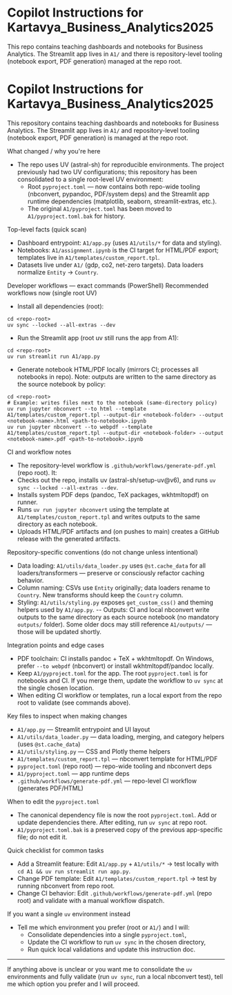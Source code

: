 # Copilot Instructions for Kartavya_Business_Analytics2025

This repo contains teaching dashboards and notebooks for Business Analytics. The Streamlit app lives in `A1/` and there is repository-level tooling (notebook export, PDF generation) managed at the repo root.

# Copilot Instructions for Kartavya_Business_Analytics2025

This repository contains teaching dashboards and notebooks for Business Analytics. The Streamlit app lives in `A1/` and repository-level tooling (notebook export, PDF generation) is managed at the repo root.

What changed / why you're here
- The repo uses UV (astral-sh) for reproducible environments. The project previously had two UV configurations; this repository has been consolidated to a single root-level UV environment:
  - Root `pyproject.toml` — now contains both repo-wide tooling (nbconvert, pypandoc, PDF/system deps) and the Streamlit app runtime dependencies (matplotlib, seaborn, streamlit-extras, etc.).
  - The original `A1/pyproject.toml` has been moved to `A1/pyproject.toml.bak` for history.

Top-level facts (quick scan)
- Dashboard entrypoint: `A1/app.py` (uses `A1/utils/*` for data and styling).
- Notebooks: `A1/assignment.ipynb` is the CI target for HTML/PDF export; templates live in `A1/templates/custom_report.tpl`.
- Datasets live under `A1/` (gdp, co2, net-zero targets). Data loaders normalize `Entity` → `Country`.

Developer workflows — exact commands (PowerShell)
Recommended workflows now (single root UV)

- Install all dependencies (root):

```pwsh
cd <repo-root>
uv sync --locked --all-extras --dev
```

- Run the Streamlit app (root uv still runs the app from A1):

```pwsh
cd <repo-root>
uv run streamlit run A1/app.py
```

- Generate notebook HTML/PDF locally (mirrors CI; processes all notebooks in repo). Note: outputs are written to the same directory as the source notebook by policy:

```pwsh
cd <repo-root>
# Example: writes files next to the notebook (same-directory policy)
uv run jupyter nbconvert --to html --template A1/templates/custom_report.tpl --output-dir <notebook-folder> --output <notebook-name>.html <path-to-notebook>.ipynb
uv run jupyter nbconvert --to webpdf --template A1/templates/custom_report.tpl --output-dir <notebook-folder> --output <notebook-name>.pdf <path-to-notebook>.ipynb
```

CI and workflow notes
 - The repository-level workflow is `.github/workflows/generate-pdf.yml` (repo root). It:
  - Checks out the repo, installs uv (astral-sh/setup-uv@v6), and runs `uv sync --locked --all-extras --dev`.
  - Installs system PDF deps (pandoc, TeX packages, wkhtmltopdf) on runner.
  - Runs `uv run jupyter nbconvert` using the template at `A1/templates/custom_report.tpl` and writes outputs to the same directory as each notebook.
  - Uploads HTML/PDF artifacts and (on pushes to main) creates a GitHub release with the generated artifacts.

Repository-specific conventions (do not change unless intentional)
- Data loading: `A1/utils/data_loader.py` uses `@st.cache_data` for all loaders/transformers — preserve or consciously refactor caching behavior.
- Column naming: CSVs use `Entity` originally; data loaders rename to `Country`. New transforms should keep the `Country` column.
- Styling: `A1/utils/styling.py` exposes `get_custom_css()` and theming helpers used by `A1/app.py`.
-- Outputs: CI and local nbconvert write outputs to the same directory as each source notebook (no mandatory `outputs/` folder). Some older docs may still reference `A1/outputs/` — those will be updated shortly.

Integration points and edge cases
- PDF toolchain: CI installs pandoc + TeX + wkhtmltopdf. On Windows, prefer `--to webpdf` (nbconvert) or install wkhtmltopdf/pandoc locally.
- Keep `A1/pyproject.toml` for the app. The root `pyproject.toml` is for notebooks and CI. If you merge them, update the workflow to `uv sync` at the single chosen location.
- When editing CI workflow or templates, run a local export from the repo root to validate (see commands above).

Key files to inspect when making changes
- `A1/app.py` — Streamlit entrypoint and UI layout
- `A1/utils/data_loader.py` — data loading, merging, and category helpers (uses `@st.cache_data`)
- `A1/utils/styling.py` — CSS and Plotly theme helpers
- `A1/templates/custom_report.tpl` — nbconvert template for HTML/PDF
- `pyproject.toml` (repo root) — repo-wide tooling and nbconvert deps
- `A1/pyproject.toml` — app runtime deps
- `.github/workflows/generate-pdf.yml` — repo-level CI workflow (generates PDF/HTML)

When to edit the `pyproject.toml`
- The canonical dependency file is now the root `pyproject.toml`. Add or update dependencies there. After editing, run `uv sync` at repo root.
- `A1/pyproject.toml.bak` is a preserved copy of the previous app-specific file; do not edit it.

Quick checklist for common tasks
- Add a Streamlit feature: Edit `A1/app.py` + `A1/utils/*` → test locally with `cd A1 && uv run streamlit run app.py`.
- Change PDF template: Edit `A1/templates/custom_report.tpl` → test by running nbconvert from repo root.
- Change CI behavior: Edit `.github/workflows/generate-pdf.yml` (repo root) and validate with a manual workflow dispatch.

If you want a single `uv` environment instead
- Tell me which environment you prefer (root or `A1/`) and I will:
  - Consolidate dependencies into a single `pyproject.toml`,
  - Update the CI workflow to run `uv sync` in the chosen directory,
  - Run quick local validations and update this instruction doc.

---
If anything above is unclear or you want me to consolidate the `uv` environments and fully validate (run `uv sync`, run a local nbconvert test), tell me which option you prefer and I will proceed.
